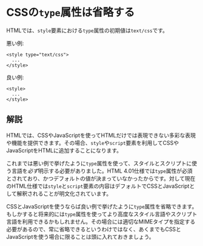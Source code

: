 # CSSの`type`属性は省略する

HTMLでは、`style`要素における`type`属性の初期値は`text/css`です。

悪い例:

    <style type="text/css">
      ...
    </style>

良い例:

    <style>
      ...
    </style>


## 解説

HTMLでは、CSSやJavaScriptを使ってHTMLだけでは表現できない多彩な表現や機能を提供できます。その場合、`style`や`script`要素を利用してCSSやJavaScriptをHTMLに追加することになります。

これまでは悪い例で挙げたように`type`属性を使って、スタイルとスクリプトに使う言語を*必ず*明示する必要がありました。HTML 4.01仕様では`type`属性が必須とされており、かつデフォルトの値が決まっていなかったからです。対して現在のHTML仕様では`style`と`script`要素の内容はデフォルトでCSSとJavaScriptとして解釈されることが明文化されています。

CSSとJavaScriptを使うならば良い例で挙げたように`type`属性を省略できます。もしかすると将来的には`type`属性を使ってより高度なスタイル言語やスクリプト言語を利用できるかもしれません。その場合には適切なMIMEタイプを指定する必要があるので、常に省略できるというわけではなく、あくまでもCSSとJavaScriptを使う場合に限ることは頭に入れておきましょう。
